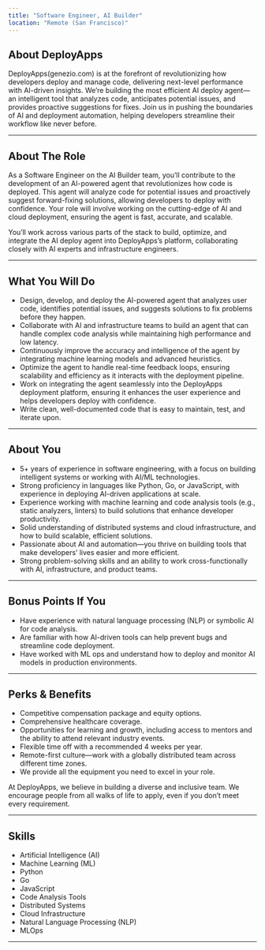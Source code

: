 ```yaml
---
title: "Software Engineer, AI Builder"
location: "Remote (San Francisco)"
---
```


## About DeployApps

DeployApps(genezio.com) is at the forefront of revolutionizing how developers deploy and manage code, delivering next-level performance with AI-driven insights. We’re building the most efficient AI deploy agent—an intelligent tool that analyzes code, anticipates potential issues, and provides proactive suggestions for fixes. Join us in pushing the boundaries of AI and deployment automation, helping developers streamline their workflow like never before.

---

## About The Role

As a Software Engineer on the AI Builder team, you’ll contribute to the development of an AI-powered agent that revolutionizes how code is deployed. This agent will analyze code for potential issues and proactively suggest forward-fixing solutions, allowing developers to deploy with confidence. Your role will involve working on the cutting-edge of AI and cloud deployment, ensuring the agent is fast, accurate, and scalable.

You’ll work across various parts of the stack to build, optimize, and integrate the AI deploy agent into DeployApps’s platform, collaborating closely with AI experts and infrastructure engineers.

---

## What You Will Do

- Design, develop, and deploy the AI-powered agent that analyzes user code, identifies potential issues, and suggests solutions to fix problems before they happen.
- Collaborate with AI and infrastructure teams to build an agent that can handle complex code analysis while maintaining high performance and low latency.
- Continuously improve the accuracy and intelligence of the agent by integrating machine learning models and advanced heuristics.
- Optimize the agent to handle real-time feedback loops, ensuring scalability and efficiency as it interacts with the deployment pipeline.
- Work on integrating the agent seamlessly into the DeployApps deployment platform, ensuring it enhances the user experience and helps developers deploy with confidence.
- Write clean, well-documented code that is easy to maintain, test, and iterate upon.

---

## About You

- 5+ years of experience in software engineering, with a focus on building intelligent systems or working with AI/ML technologies.
- Strong proficiency in languages like Python, Go, or JavaScript, with experience in deploying AI-driven applications at scale.
- Experience working with machine learning and code analysis tools (e.g., static analyzers, linters) to build solutions that enhance developer productivity.
- Solid understanding of distributed systems and cloud infrastructure, and how to build scalable, efficient solutions.
- Passionate about AI and automation—you thrive on building tools that make developers’ lives easier and more efficient.
- Strong problem-solving skills and an ability to work cross-functionally with AI, infrastructure, and product teams.

---

## Bonus Points If You

- Have experience with natural language processing (NLP) or symbolic AI for code analysis.
- Are familiar with how AI-driven tools can help prevent bugs and streamline code deployment.
- Have worked with ML ops and understand how to deploy and monitor AI models in production environments.

---

## Perks & Benefits

- Competitive compensation package and equity options.
- Comprehensive healthcare coverage.
- Opportunities for learning and growth, including access to mentors and the ability to attend relevant industry events.
- Flexible time off with a recommended 4 weeks per year.
- Remote-first culture—work with a globally distributed team across different time zones.
- We provide all the equipment you need to excel in your role.

At DeployApps, we believe in building a diverse and inclusive team. We encourage people from all walks of life to apply, even if you don’t meet every requirement.

---

## Skills

- Artificial Intelligence (AI)
- Machine Learning (ML)
- Python
- Go
- JavaScript
- Code Analysis Tools
- Distributed Systems
- Cloud Infrastructure
- Natural Language Processing (NLP)
- MLOps

---
